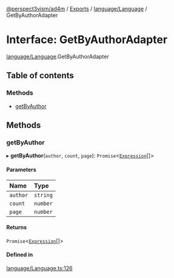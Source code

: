 [@perspect3vism/ad4m](../README.md) / [Exports](../modules.md) / [language/Language](../modules/language_Language.md) / GetByAuthorAdapter

# Interface: GetByAuthorAdapter

[language/Language](../modules/language_Language.md).GetByAuthorAdapter

## Table of contents

### Methods

- [getByAuthor](language_Language.GetByAuthorAdapter.md#getbyauthor)

## Methods

### getByAuthor

▸ **getByAuthor**(`author`, `count`, `page`): `Promise`<[`Expression`](../classes/expression_Expression.Expression.md)[]\>

#### Parameters

| Name | Type |
| :------ | :------ |
| `author` | `string` |
| `count` | `number` |
| `page` | `number` |

#### Returns

`Promise`<[`Expression`](../classes/expression_Expression.Expression.md)[]\>

#### Defined in

[language/Language.ts:126](https://github.com/perspect3vism/ad4m/blob/6c5aaad/src/language/Language.ts#L126)
